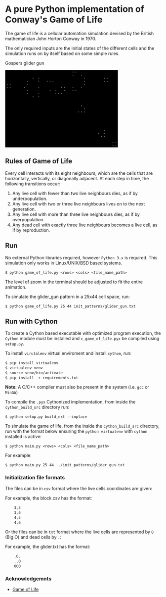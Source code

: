 # A pure Python implementation of Conway's Game of Life

The game of life is a cellular automation simulation devised by the British mathematician John Horton Conway in 1970.

The only required inputs are the initial states of the different cells and the simulation runs on by itself based on some simple rules.

Gospers glider gun

<p algn='center'>
    <img src='img/gospers_glider_gun.gif' height="250" />
</p>

## Rules of Game of Life

Every cell interacts with its eight neighbours, which are the cells that are horizontally, vertically, or diagonally adjacent. At each step in time, the following transitions occur:

1.  Any live cell with fewer than two live neighbours dies, as if by underpopulation.
2.  Any live cell with two or three live neighbours lives on to the next generation.
3.  Any live cell with more than three live neighbours dies, as if by overpopulation.
4.  Any dead cell with exactly three live neighbours becomes a live cell, as if by reproduction.

## Run

No external Python libraries required, however `Python 3.x` is required. This simulation only works in Linux/UNIX/BSD based systems.

```shell
$ python game_of_life.py <rows> <cols> <file_name_path>
```

The level of zoom in the terminal should be adjusted to fit the entire animation.

To simulate the glider_gun pattern in a 25x44 cell space, run:

```shell
$ python game_of_life.py 25 44 init_patterns/glider_gun.txt
```

## Run with Cython

To create a Cython based executable with optimized program execution, the `Cython` module must be installed and `c_game_of_life.pyx` be compiled using `setup.py`.

To install `virutalenv` virtual enviroment and install `cython`, run:

```shell
$ pip install virtualenv
$ virtualenv venv
$ source venv/bin/activate
$ pip install -r requirements.txt
```

**Note:** A C/C++ compiler must also be present in the system (i.e. `gcc` or `MinGW`)

To compile the `.pyx` Cythonized implementation, from inside the `cython_build_src` directory run:

```shell
$ python setup.py build_ext --inplace
```

To simulate the game of life, from the inside the `cython_build_src` directory,
run with the format below ensuring the `python virtualenv` with `cython` installed is active:

```shell
$ python main.py <rows> <cols> <file_name_path>
```

For example:

```shell
$ python main.py 25 44 ../init_patterns/glider_gun.txt
```

### Initialization file formats

The files can be in `csv` format where the live cells coordinates are given:

For example, the block.csv has the format:

```
    3,5
    3,6
    4,5
    4,6
```

Or the files can be in `txt` format where the live cells are represented by `O` (Big O) and dead cells by `.`:

For example, the glider.txt has the format:

```
    .O.
    ..O
    OOO
```

### Acknowledgemnts

-   [Game of Life](https://en.wikipedia.org/wiki/Conway%27s_Game_of_Life)

